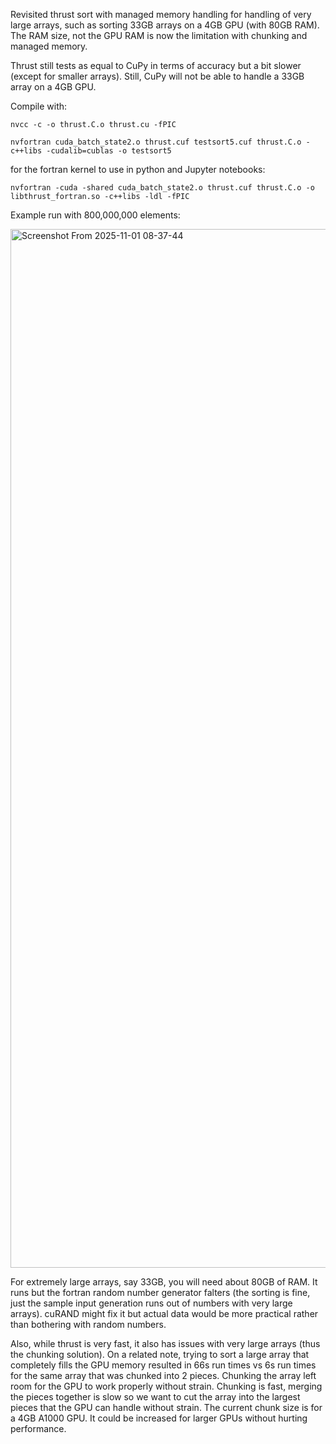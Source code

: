 Revisited thrust sort with managed memory handling for handling of very large arrays, such as sorting 33GB arrays on a 4GB GPU (with 80GB RAM). The RAM size, not the GPU RAM is now the limitation with chunking and managed memory.

Thrust still tests as equal to CuPy in terms of accuracy but a bit slower (except for smaller arrays). Still, CuPy will not be able to handle a 33GB array on a 4GB GPU.

Compile with:

`nvcc -c -o thrust.C.o thrust.cu -fPIC`

`nvfortran cuda_batch_state2.o thrust.cuf testsort5.cuf thrust.C.o -c++libs -cudalib=cublas -o testsort5`

for the fortran kernel to use in python and Jupyter notebooks:

`nvfortran -cuda -shared cuda_batch_state2.o thrust.cuf thrust.C.o -o libthrust_fortran.so -c++libs -ldl -fPIC`

Example run with 800,000,000 elements:

<img width="748" height="1662" alt="Screenshot From 2025-11-01 08-37-44" src="https://github.com/user-attachments/assets/86ab283b-ac47-4b0f-9fc4-e1ebbce021f4" />

For extremely large arrays, say 33GB, you will need about 80GB of RAM. It runs but the fortran random number generator falters (the sorting is fine, just the sample input generation runs out of numbers with very large arrays). cuRAND might fix it but actual data would be more practical rather than bothering with random numbers.

Also, while thrust is very fast, it also has issues with very large arrays (thus the chunking solution). On a related note, trying to sort a large array that completely fills the GPU memory resulted in 66s run times vs 6s run times for the same array that was chunked into 2 pieces. Chunking the array left room for the GPU to work properly without strain. Chunking is fast, merging the pieces together is slow so we want to cut the array into the largest pieces that the GPU can handle without strain. The current chunk size is for a 4GB A1000 GPU. It could be increased for larger GPUs without hurting performance.
